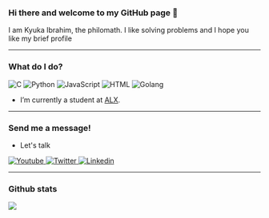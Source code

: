 
<!--- To learn how to set up something similar to this check out my YouTube tutorial where I go over tips and tricks for setting up a GitHub profile ReadMe: https://www.youtube.com/watch?v=OIFN1pe72B4 
Source: https://github.com/alekspopovic/alekspopovic/blob/main/README.md?plain=1 -->

<!---  <img src="/logoOrange.png" alt="banner" />  -->

### Hi there and welcome to my GitHub page 👋

I am Kyuka Ibrahim, the philomath. I like solving problems and I hope you like my brief profile

---

### What do I do?

<p>
  <img alt="C" src="https://img.shields.io/badge/C-61DAFB?logo=c&logoColor=white&style=for-the-badge" />
  <img alt="Python" src="https://img.shields.io/badge/Python-DD0031?logo=python&logoColor=white&style=for-the-badge" />
  <img alt="JavaScript" src="https://img.shields.io/badge/JavaScript-F7DF1E?logo=javascript&logoColor=white&style=for-the-badge" />
  <img alt="HTML" src="https://img.shields.io/badge/HTML-E34F26?logo=html5&logoColor=white&style=for-the-badge" />
  <img alt="Golang" src="https://img.shields.io/badge/Golang-239120?logo=go&logoColor=white&style=for-the-badge" />
</p>

- I’m currently a student at <a href="https://www.alxafrica.com">ALX</a>. 

---

### Send me a message!

- Let's talk

<p>
  <a href="https://www.youtube.com/@drkyuka">
    <img alt="Youtube" src="https://img.shields.io/badge/youtube-FF0000?logo=youtube&logoColor=white&style=for-the-badge" />
  </a>
  <a href="https://twitter.com/drkyuka">
    <img alt="Twitter" src="https://img.shields.io/badge/Twitter-1DA1F2?logo=twitter&logoColor=white&style=for-the-badge" />
  </a>
  <a href="https://www.linkedin.com/in/drkyuka/"><img alt="Linkedin" src="https://img.shields.io/badge/linkedin-0077B5?logo=linkedin&logoColor=white&style=for-the-badge" /></a>
</p>

---

### Github stats

<img align="center" src="https://github-readme-stats.vercel.app/api?username=drkyuka&count_private=true&title_color=FD9047&icon_color=FD9047&text_color=0C2233&custom_title=Kyuka+Ibrahim's+GitHub+Stats&show_icons=true" />
